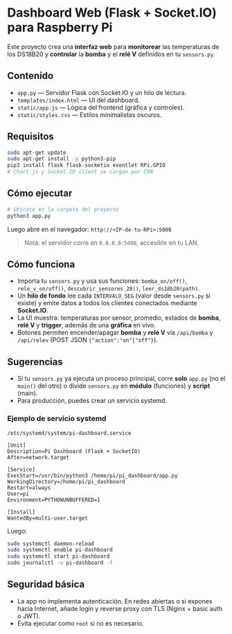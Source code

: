 
# Dashboard Web (Flask + Socket.IO) para Raspberry Pi

Este proyecto crea una **interfaz web** para **monitorear** las temperaturas de los DS18B20 y **controlar** la **bomba** y el **relé V** definidos en tu `sensors.py`.

## Contenido
- `app.py` — Servidor Flask con Socket.IO y un hilo de lectura.
- `templates/index.html` — UI del dashboard.
- `static/app.js` — Lógica del frontend (gráfica y controles).
- `static/styles.css` — Estilos minimalistas oscuros.

## Requisitos
```bash
sudo apt-get update
sudo apt-get install -y python3-pip
pip3 install flask flask-socketio eventlet RPi.GPIO
# Chart.js y Socket.IO client se cargan por CDN
```

## Cómo ejecutar
```bash
# Ubícate en la carpeta del proyecto
python3 app.py
```
Luego abre en el navegador: `http://<IP-de-tu-RPi>:5000`

> Nota: el servidor corre en `0.0.0.0:5000`, accesible en tu LAN.

## Cómo funciona
- Importa tu `sensors.py` y usa sus funciones: `bomba_on/off()`, `rele_v_on/off()`, `descubrir_sensores_28()`, `leer_ds18b20(path)`.
- Un **hilo de fondo** lee cada `INTERVALO_SEG` (valor desde `sensors.py` si existe) y emite datos a todos los clientes conectados mediante **Socket.IO**.
- La UI muestra: temperaturas por sensor, promedio, estados de **bomba**, **relé V** y **trigger**, además de una **gráfica** en vivo.
- Botones permiten encender/apagar **bomba** y **relé V** vía `/api/bomba` y `/api/relev` (POST JSON `{"action":"on"|"off"}`).

## Sugerencias
- Si tu `sensors.py` ya ejecuta un proceso principal, corre **solo** `app.py` (no el `main()` del otro) o divide `sensors.py` en **módulo** (funciones) y **script** (main).
- Para producción, puedes crear un servicio systemd.

### Ejemplo de servicio systemd
`/etc/systemd/system/pi-dashboard.service`
```
[Unit]
Description=Pi Dashboard (Flask + SocketIO)
After=network.target

[Service]
ExecStart=/usr/bin/python3 /home/pi/pi_dashboard/app.py
WorkingDirectory=/home/pi/pi_dashboard
Restart=always
User=pi
Environment=PYTHONUNBUFFERED=1

[Install]
WantedBy=multi-user.target
```

Luego:
```bash
sudo systemctl daemon-reload
sudo systemctl enable pi-dashboard
sudo systemctl start pi-dashboard
sudo journalctl -u pi-dashboard -f
```

## Seguridad básica
- La app no implementa autenticación. En redes abiertas o si expones hacia Internet, añade login y reverse proxy con TLS (Nginx + basic auth o JWT).
- Evita ejecutar como `root` si no es necesario.
